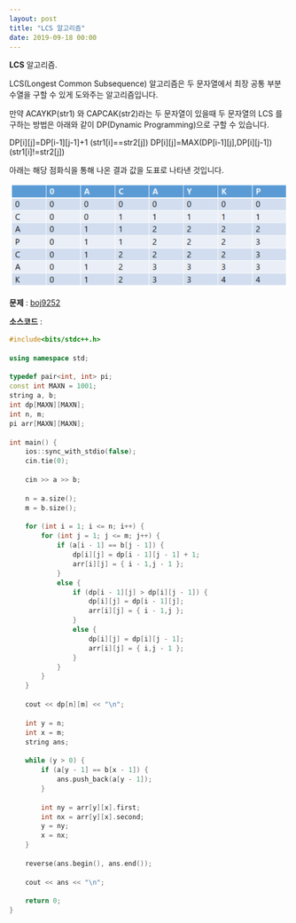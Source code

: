 ```yaml
---
layout: post
title: "LCS 알고리즘"
date: 2019-09-18 00:00
---
```


**LCS** 알고리즘.

LCS(Longest Common Subsequence) 알고리즘은 두 문자열에서 최장 공통 부분 수열을 구할 수 있게 도와주는 알고리즘입니다.

만약 ACAYKP(str1) 와 CAPCAK(str2)라는 두 문자열이 있을때 두 문자열의 LCS 를 구하는 방법은 아래와 같이 DP(Dynamic Programming)으로 구할 수 있습니다.

DP[i][j]=DP[i-1][j-1]+1 (str1[i]==str2[j])
DP[i][j]=MAX(DP[i-1][j],DP[i][j-1]) (str1[i]!=str2[j])

아래는 해당 점화식을 통해 나온 결과 값을 도표로 나타낸 것입니다.

![LCS](/img/post-img/LCS.PNG)

**문제** : [boj9252](https://www.acmicpc.net/problem/9252)

**소스코드** :

```c++
#include<bits/stdc++.h>

using namespace std;

typedef pair<int, int> pi;
const int MAXN = 1001;
string a, b;
int dp[MAXN][MAXN];
int n, m;
pi arr[MAXN][MAXN];

int main() {
    ios::sync_with_stdio(false);
    cin.tie(0);

    cin >> a >> b;

    n = a.size();
    m = b.size();

    for (int i = 1; i <= n; i++) {
        for (int j = 1; j <= m; j++) {
            if (a[i - 1] == b[j - 1]) {
                dp[i][j] = dp[i - 1][j - 1] + 1;
                arr[i][j] = { i - 1,j - 1 };
            }
            else {
                if (dp[i - 1][j] > dp[i][j - 1]) {
                    dp[i][j] = dp[i - 1][j];
                    arr[i][j] = { i - 1,j };
                }
                else {
                    dp[i][j] = dp[i][j - 1];
                    arr[i][j] = { i,j - 1 };
                }
            }
        }
    }

    cout << dp[n][m] << "\n";

    int y = n;
    int x = m;
    string ans;

    while (y > 0) {
        if (a[y - 1] == b[x - 1]) {
            ans.push_back(a[y - 1]);
        }

        int ny = arr[y][x].first;
        int nx = arr[y][x].second;
        y = ny;
        x = nx;
    }

    reverse(ans.begin(), ans.end());

    cout << ans << "\n";

    return 0;
}

```
